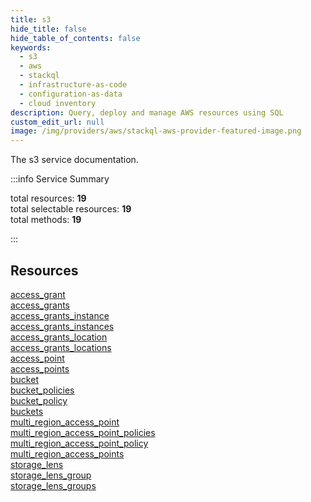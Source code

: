 ```yaml
---
title: s3
hide_title: false
hide_table_of_contents: false
keywords:
  - s3
  - aws
  - stackql
  - infrastructure-as-code
  - configuration-as-data
  - cloud inventory
description: Query, deploy and manage AWS resources using SQL
custom_edit_url: null
image: /img/providers/aws/stackql-aws-provider-featured-image.png
---
```


The s3 service documentation.

:::info Service Summary

<div class="row">
<div class="providerDocColumn">
<span>total resources:&nbsp;<b>19</b></span><br />
<span>total selectable resources:&nbsp;<b>19</b></span><br />
<span>total methods:&nbsp;<b>19</b></span><br />
</div>
</div>

:::

## Resources
<div class="row">
<div class="providerDocColumn">
<a href="/providers/awscc/s3/access_grant/">access_grant</a><br />
<a href="/providers/awscc/s3/access_grants/">access_grants</a><br />
<a href="/providers/awscc/s3/access_grants_instance/">access_grants_instance</a><br />
<a href="/providers/awscc/s3/access_grants_instances/">access_grants_instances</a><br />
<a href="/providers/awscc/s3/access_grants_location/">access_grants_location</a><br />
<a href="/providers/awscc/s3/access_grants_locations/">access_grants_locations</a><br />
<a href="/providers/awscc/s3/access_point/">access_point</a><br />
<a href="/providers/awscc/s3/access_points/">access_points</a><br />
<a href="/providers/awscc/s3/bucket/">bucket</a><br />
<a href="/providers/awscc/s3/bucket_policies/">bucket_policies</a>
</div>
<div class="providerDocColumn">
<a href="/providers/awscc/s3/bucket_policy/">bucket_policy</a><br />
<a href="/providers/awscc/s3/buckets/">buckets</a><br />
<a href="/providers/awscc/s3/multi_region_access_point/">multi_region_access_point</a><br />
<a href="/providers/awscc/s3/multi_region_access_point_policies/">multi_region_access_point_policies</a><br />
<a href="/providers/awscc/s3/multi_region_access_point_policy/">multi_region_access_point_policy</a><br />
<a href="/providers/awscc/s3/multi_region_access_points/">multi_region_access_points</a><br />
<a href="/providers/awscc/s3/storage_lens/">storage_lens</a><br />
<a href="/providers/awscc/s3/storage_lens_group/">storage_lens_group</a><br />
<a href="/providers/awscc/s3/storage_lens_groups/">storage_lens_groups</a>
</div>
</div>